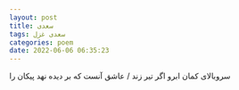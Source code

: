 ```yaml
---
layout: post
title: سعدی
tags: سعدی غزل
categories: poem
date: 2022-06-06 06:35:23
---
```


سروبالای کمان ابرو اگر تیر زند / عاشق آنست که بر دیده نهد پیکان را
